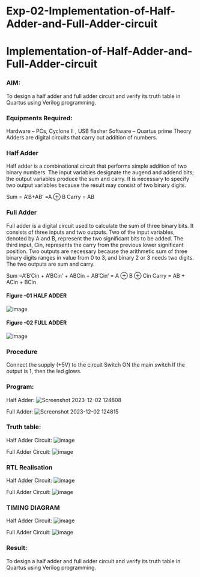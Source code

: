 # Exp-02-Implementation-of-Half-Adder-and-Full-Adder-circuit

# Implementation-of-Half-Adder-and-Full-Adder-circuit
### AIM:
To design a half adder and full adder circuit and verify its truth table in Quartus using Verilog programming.

### Equipments Required:
Hardware – PCs, Cyclone II , USB flasher
Software – Quartus prime
Theory
Adders are digital circuits that carry out addition of numbers.

### Half Adder
Half adder is a combinational circuit that performs simple addition of two binary numbers. The input variables designate the augend and addend bits; the output variables produce the sum and carry. It is necessary to specify two output variables because the result may consist of two binary digits.

Sum = A’B+AB’ =A ⊕ B Carry = AB

### Full Adder
Full adder is a digital circuit used to calculate the sum of three binary bits. It consists of three inputs and two outputs. Two of the input variables, denoted by A and B, represent the two significant bits to be added. The third input, Cin, represents the carry from the previous lower significant position. Two outputs are necessary because the arithmetic sum of three binary digits ranges in value from 0 to 3, and binary 2 or 3 needs two digits. The two outputs are sum and carry.

Sum =A’B’Cin + A’BCin’ + ABCin + AB’Cin’ = A ⊕ B ⊕ Cin Carry = AB + ACin + BCin

#### Figure -01 HALF ADDER 

![image](https://user-images.githubusercontent.com/36288975/163552156-a13e5a56-c638-4110-97d9-8896907c8d25.png)

#### Figure -02 FULL ADDER 

![image](https://user-images.githubusercontent.com/36288975/163552057-b3547877-6d07-45b4-b7e0-bcfebfad9e1d.png)

### Procedure

Connect the supply (+5V) to the circuit
Switch ON the main switch
If the output is 1, then the led glows.

### Program:

Half Adder: 
![Screenshot 2023-12-02 124808](https://github.com/Devadhaarini/Exp-02-Implementation-of-Half-Adder-and-Full-Adder-circuit/assets/145796552/b1dcb2af-5d52-499c-81a8-b80caedbc071)

Full Adder:
![Screenshot 2023-12-02 124815](https://github.com/Devadhaarini/Exp-02-Implementation-of-Half-Adder-and-Full-Adder-circuit/assets/145796552/a005a81c-3cc6-4b8d-8c44-96dd8b247ddb)


### Truth table:

Half Adder Circuit:
![image](https://github.com/Devadhaarini/Exp-02-Implementation-of-Half-Adder-and-Full-Adder-circuit/assets/145796552/82807561-fd4d-463c-b77d-4d5a77db1c41)

Full Adder Circuit:
![image](https://github.com/Devadhaarini/Exp-02-Implementation-of-Half-Adder-and-Full-Adder-circuit/assets/145796552/fe223a3c-d494-4406-b74b-b45b694c7f2e)


### RTL Realisation 

Half Adder Circuit:
![image](https://github.com/Devadhaarini/Exp-02-Implementation-of-Half-Adder-and-Full-Adder-circuit/assets/145796552/54ee96d6-f712-4272-b480-305ba3fd420c)

Full Adder Circuit:
![image](https://github.com/Devadhaarini/Exp-02-Implementation-of-Half-Adder-and-Full-Adder-circuit/assets/145796552/17f7e541-1665-4ca2-af48-60fd9ef6c621)

### TIMING DIAGRAM

Half Adder Circuit:
![image](https://github.com/Devadhaarini/Exp-02-Implementation-of-Half-Adder-and-Full-Adder-circuit/assets/145796552/cf050b56-4436-44c4-a3f9-1f4d81abfbb8)

Full Adder Circuit:
![image](https://github.com/Devadhaarini/Exp-02-Implementation-of-Half-Adder-and-Full-Adder-circuit/assets/145796552/c44e57b3-17f6-4501-8ea4-827048c5aab4)


### Result:
To design a half adder and full adder circuit and verify its truth table in Quartus using Verilog programming.
